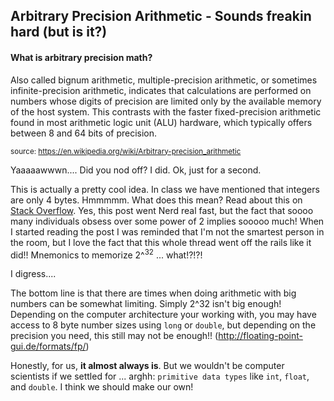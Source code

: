 ## Arbitrary Precision Arithmetic - Sounds freakin hard (but is it?)

#### What is arbitrary precision math? 

Also called bignum arithmetic, multiple-precision arithmetic, or sometimes infinite-precision arithmetic, indicates that calculations are performed on numbers whose digits of precision are limited only by the available memory of the host system. This contrasts with the faster fixed-precision arithmetic found in most arithmetic logic unit (ALU) hardware, which typically offers between 8 and 64 bits of precision.

<sup>source: https://en.wikipedia.org/wiki/Arbitrary-precision_arithmetic </sup>

Yaaaaawwwn....  Did you nod off? I did. Ok, just for a second. 

This is actually a pretty cool idea. In class we have mentioned that integers are only 4 bytes. Hmmmmm. What does this mean? Read about this on [Stack Overflow](https://stackoverflow.com/questions/94591/what-is-the-maximum-value-for-an-int32). Yes, this post went Nerd real fast, but the fact that soooo many individuals obsess over some power of 2 implies sooooo much! When I started reading the post I was reminded that I'm not the smartest person in the room, but I love the fact that this whole thread went off the rails like it did!! Mnemonics to memorize 2^<sup>32</sup> ... what!?!?! 

I digress....

The bottom line is that there are times when doing arithmetic with big numbers can be somewhat limiting. Simply 2^32 isn't big enough! Depending on the computer architecture your working with, you may have access to 8 byte number sizes using `long` or `double`, but depending on the precision you need, this still may not be enough!! (http://floating-point-gui.de/formats/fp/) 

Honestly, for us, **it almost always is**. But we wouldn't be computer scientists if we settled for ... arghh: `primitive data types` like `int`, `float`, and `double`. I think we should make our own!







